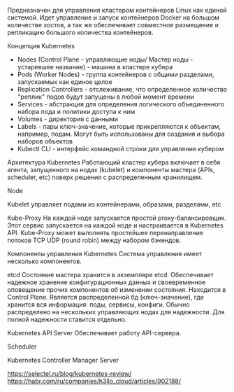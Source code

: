 Предназначен для управления кластером контейнеров Linux как единой системой. Идет управление и запуск контейнеров Docker на большом количестве хостов, а так же обеспечивает совместное размещение и репликацию большого количества контейнеров.

Концепция Kubernetes
- Nodes (Control Plane - управляющие ноды/ Мастер ноды - устаревшее название) - машина в кластере кубера
- Pods (Worker Nodes) - группа контейнеров с общими разделами, запускаемых как единое целое
- Replication Controllers - отслеживание, что определенное количество "реплик" подов будут запущены в любой момент времени
- Services - абстракция для определения логического объединенного набора пода и политики доступа к ним
- Volumes - директория с данными
- Labels - пары ключ-значение, которые прикрепляются к объектам, например, подам. Могут быть использованы для создания и выбора наборов объектов
- Kubectl CLI - интерфейс командной строки для управления кубером

Архитектура Kubernetes
Работающий кластер кубера включает в себя агента, запущенного на нодах (kubelet) и компоненты мастера (APIs, scheduler, etc) поверх решения с распределенным хранилищем. 

Node

Kubelet
управляет подами из контейнерами, образами, разделами, etc

Kube-Proxy
На каждой ноде запускается простой proxy-балансировщик. Этот сервис запускается на каждой ноде и настраивается в Kubernetes API. Kube-Proxy может выполнять простейшее перенаправление потоков TCP UDP (round robin) между набором бэкендов.

Компоненты управления Kubernetes
Система управления имеет несколько компонентов. 

etcd
Состояние мастера хранится в экземпляре etcd. Обеспечивает надежное хранение конфигурационных данных и своевременное оповещение прочих компонентов об изменении состояния. Находится в Control Plane. Является распределенной бд (ключ-значение), где хранится вся информация: поды, сервисы, конфиги. Обычно распределено на нескольких управляющих нодах для надежности. Для полной надежности ставится отдельно.

Kubernetes API Server
Обеспечивает работу API-сервера.

Scheduler

Kubernetes Controller Manager Server

https://selectel.ru/blog/kubernetes-review/
https://habr.com/ru/companies/h3llo_cloud/articles/902188/